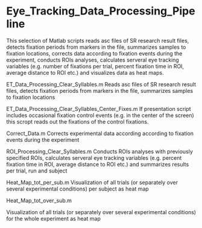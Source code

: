 # Eye_Tracking_Data_Processing_Pipeline

This selection of Matlab scripts reads asc files of SR research result files, detects fixation periods from markers in the file, summarizes samples to fixation locations, corrects data according to fixation events during the experiment, conducts ROIs analyses, calculates serveral eye tracking variables (e.g. number of fixations per trial, percent fixation time in ROI, average distance to ROI etc.) and visualizes data as heat maps.


ET_Data_Processing_Clear_Syllables.m
Reads asc files of SR research result files, detects fixation periods from markers in the file, summarizes samples to fixation locations

ET_Data_Processing_Clear_Syllables_Center_Fixes.m
If presentation script includes occasional fixation control events (e.g. in the center of the screen) this scropt reads out the fixations of the control fixations.

Correct_Data.m
Corrects experimental data according according to fixation events during the experiment

ROI_Processing_Clear_Syllables.m
Conducts ROIs analyses with previously specified ROIs, calculates serveral eye tracking variables (e.g.  percent fixation time in ROI, average distance to ROI etc.) and summarizes results per trial, run and subject

Heat_Map_tot_per_sub.m
Visualization of all trials (or separately over several experimental conditions) per subject as heat map

Heat_Map_tot_over_sub.m

Visualization of all trials (or separately over several experimental conditions) for the whole experiment as heat map

